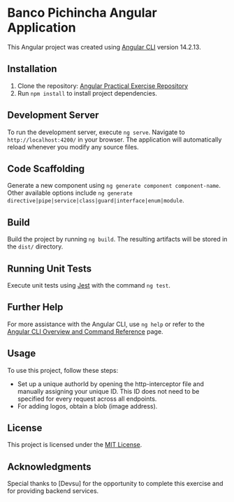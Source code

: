 # Banco Pichincha Angular Application

This Angular project was created using [Angular CLI](https://github.com/angular/angular-cli) version 14.2.13.

## Installation

1. Clone the repository: [Angular Practical Exercise Repository](https://github.com/DiegoRTK/angular-practical-excercise)
2. Run `npm install` to install project dependencies.

## Development Server

To run the development server, execute `ng serve`. Navigate to `http://localhost:4200/` in your browser. The application will automatically reload whenever you modify any source files.

## Code Scaffolding

Generate a new component using `ng generate component component-name`. Other available options include `ng generate directive|pipe|service|class|guard|interface|enum|module`.

## Build

Build the project by running `ng build`. The resulting artifacts will be stored in the `dist/` directory.

## Running Unit Tests

Execute unit tests using [Jest](https://jestjs.io) with the command `ng test`.

## Further Help

For more assistance with the Angular CLI, use `ng help` or refer to the [Angular CLI Overview and Command Reference](https://angular.io/cli) page.

## Usage

To use this project, follow these steps:
- Set up a unique authorId by opening the http-interceptor file and manually assigning your unique ID. This ID does not need to be specified for every request across all endpoints.
- For adding logos, obtain a blob (image address).

## License

This project is licensed under the [MIT License](LICENSE).

## Acknowledgments

Special thanks to [Devsu] for the opportunity to complete this exercise and for providing backend services.
